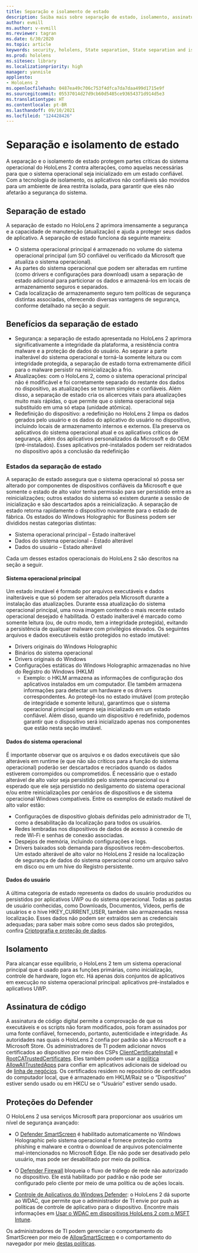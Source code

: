 ```yaml
---
title: Separação e isolamento de estado
description: Saiba mais sobre separação de estado, isolamento, assinatura de código e aplicativos do Defender no dispositivo de realidade misturada do HoloLens 2.
author: evmill
ms.author: v-evmill
ms.reviewer: tagran
ms.date: 6/30/2020
ms.topic: article
keywords: security, hololens, State separation, State separation and isolation, hololens 2, hololens2 security, security overview, security architecture, architecture, hololens 2 architecture
ms.prod: hololens
ms.sitesec: library
ms.localizationpriority: high
manager: yannisle
appliesto:
- HoloLens 2
ms.openlocfilehash: 0487ea49c706c753f4dfca7da7daa499d1715e9f
ms.sourcegitcommit: 05537014d27d9cb60d5485ce93654371d914d5e3
ms.translationtype: HT
ms.contentlocale: pt-BR
ms.lasthandoff: 09/10/2021
ms.locfileid: "124428426"
---
```

# <a name="state-separation-and-isolation"></a>Separação e isolamento de estado

A separação e o isolamento de estado protegem partes críticas do sistema operacional do HoloLens 2 contra alterações, como aquelas necessárias para que o sistema operacional seja inicializado em um estado confiável. Com a tecnologia de isolamento, os aplicativos não confiáveis são movidos para um ambiente de área restrita isolada, para garantir que eles não afetarão a segurança do sistema.

## <a name="state-separation"></a>Separação de estado

A separação de estado no HoloLens 2 aprimora imensamente a segurança e a capacidade de manutenção (atualização) e ajuda a proteger seus dados de aplicativo.  A separação de estado funciona da seguinte maneira:
  * O sistema operacional principal é armazenado no volume do sistema operacional principal (um SO confiável ou verificado da Microsoft que atualiza o sistema operacional).
  * As partes do sistema operacional que podem ser alteradas em runtime (como drivers e configurações para download) usam a separação de estado adicional para particionar os dados e armazená-los em locais de armazenamento seguros e separados.
  * Cada localização de armazenamento seguro tem políticas de segurança distintas associadas, oferecendo diversas vantagens de segurança, conforme detalhado na seção a seguir.

## <a name="state-separation-benefits"></a>Benefícios da separação de estado

  * Segurança: a separação de estado apresentada no HoloLens 2 aprimora significativamente a integridade da plataforma, a resistência contra malware e a proteção de dados do usuário. Ao separar a parte inalterável do sistema operacional e torná-la somente leitura ou com integridade protegida, a separação de estado torna extremamente difícil para o malware persistir na reinicialização a frio. 
  * Atualizações: com o HoloLens 2, como o sistema operacional principal não é modificável e foi corretamente separado do restante dos dados no dispositivo, as atualizações se tornam simples e confiáveis.  Além disso, a separação de estado cria os alicerces vitais para atualizações muito mais rápidas, o que permite que o sistema operacional seja substituído em uma só etapa (unidade atômica).
  * Redefinição do dispositivo: a redefinição no HoloLens 2 limpa os dados gerados pelo usuário e os dados do aplicativo do usuário no dispositivo, incluindo locais de armazenamento internos e externos. Ela preserva os aplicativos do sistema operacional atual e os aplicativos críticos de segurança, além dos aplicativos personalizados da Microsoft e do OEM (pré-instalados). Esses aplicativos pré-instalados podem ser reidratados no dispositivo após a conclusão da redefinição

### <a name="state-separation-states"></a>Estados da separação de estado

A separação de estado assegura que o sistema operacional só possa ser alterado por componentes de dispositivos confiáveis da Microsoft e que somente o estado de alto valor tenha permissão para ser persistido entre as reinicializações; outros estados do sistema só existem durante a sessão de inicialização e são descartados após a reinicialização. A separação de estado retorna rapidamente o dispositivo novamente para o estado de fábrica. Os estados do Windows Holographic for Business podem ser divididos nestas categorias distintas:
  * Sistema operacional principal – Estado inalterável
  * Dados do sistema operacional – Estado alterável 
  * Dados do usuário – Estado alterável

Cada um desses estados operacionais do HoloLens 2 são descritos na seção a seguir.

#### <a name="core-operating-system"></a>Sistema operacional principal

Um estado imutável é formado por arquivos executáveis e dados inalteráveis e que só podem ser alterados pela Microsoft durante a instalação das atualizações. Durante essa atualização do sistema operacional principal, uma nova imagem contendo o mais recente estado operacional desejado é habilitada.
O estado inalterável é marcado como somente leitura (ou, de outro modo, tem a integridade protegida), evitando a persistência de qualquer malware com privilégios elevados. Os seguintes arquivos e dados executáveis estão protegidos no estado imutável:
  * Drivers originais do Windows Holographic
  * Binários do sistema operacional
  * Drivers originais do Windows
  * Configurações estáticas do Windows Holographic armazenadas no hive do Registro do Windows (HKLM)
    * Exemplo: o HKLM armazena as informações de configuração dos aplicativos instalados em um computador. Ele também armazena informações para detectar um hardware e os drivers correspondentes.
Ao protegê-los no estado imutável (com proteção de integridade e somente leitura), garantimos que o sistema operacional principal sempre seja inicializado em um estado confiável. Além disso, quando um dispositivo é redefinido, podemos garantir que o dispositivo será inicializado apenas nos componentes que estão nesta seção imutável. 

#### <a name="operating-system-data"></a>Dados do sistema operacional 

É importante observar que os arquivos e os dados executáveis que são alteráveis em runtime (e que não são críticos para a função do sistema operacional) poderão ser descartados e recriados quando os dados estiverem corrompidos ou comprometidos. É necessário que o estado alterável de alto valor seja persistido pelo sistema operacional ou é esperado que ele seja persistido no desligamento do sistema operacional e/ou entre reinicializações por cenários de dispositivos e de sistema operacional Windows compatíveis. Entre os exemplos de estado mutável de alto valor estão:
  * Configurações de dispositivo globais definidas pelo administrador de TI, como a desabilitação da localização para todos os usuários.
  * Redes lembradas nos dispositivos de dados de acesso à conexão de rede Wi-Fi e senhas de conexão associadas.
  * Despejos de memória, incluindo configurações e logs.
  * Drivers baixados sob demanda para dispositivos recém-descobertos.
Um estado alterável de alto valor no HoloLens 2 reside na localização de segurança de dados do sistema operacional como um arquivo salvo em disco ou em um hive do Registro persistente.

#### <a name="user-data"></a>Dados do usuário

A última categoria de estado representa os dados do usuário produzidos ou persistidos por aplicativos UWP ou do sistema operacional. Todas as pastas de usuário conhecidas, como Downloads, Documentos, Vídeos, perfis de usuários e o hive HKEY_CURRENT_USER, também são armazenadas nessa localização. Esses dados não podem ser extraídos sem as credenciais adequadas; para saber mais sobre como seus dados são protegidos, confira [Criptografia e proteção de dados](security-encryption-data-protection.md).

##  <a name="isolation"></a>Isolamento

Para alcançar esse equilíbrio, o HoloLens 2 tem um sistema operacional principal que é usado para as funções primárias, como inicialização, controle de hardware, logon etc. Há apenas dois conjuntos de aplicativos em execução no sistema operacional principal: aplicativos pré-instalados e aplicativos UWP.

## <a name="code-signing"></a>Assinatura de código

A assinatura de código digital permite a comprovação de que os executáveis e os scripts não foram modificados, pois foram assinados por uma fonte confiável, fornecendo, portanto, autenticidade e integridade. As autoridades nas quais o HoloLens 2 confia por padrão são a Microsoft e a Microsoft Store. Os administradores de TI podem adicionar novos certificados ao dispositivo por meio dos CSPs [ClientCertificateInstall](/windows/client-management/mdm/clientcertificateinstall-csp) e [RootCATrustedCertificates](/windows/client-management/mdm/rootcacertificates-csp). Eles também podem usar a [política AllowAllTrustedApps](/windows/client-management/mdm/policy-csp-applicationmanagement#applicationmanagement-allowalltrustedapps) para confiar em aplicativos adicionais de sideload ou de [linha de negócios](/intune/apps/lob-apps-windows). Os certificados residem no repositório de certificados do computador local, que é armazenado em HKLM/Raiz se o “Dispositivo” estiver sendo usado ou em HKCU se o “Usuário” estiver sendo usado.

## <a name="defender-protections"></a>Proteções do Defender
O HoloLens 2 usa serviços Microsoft para proporcionar aos usuários um nível de segurança avançado:

* O [Defender SmartScreen](/windows/security/threat-protection/microsoft-defender-smartscreen/microsoft-defender-smartscreen-overview) é habilitado automaticamente no Windows Holographic pelo sistema operacional e fornece proteção contra phishing e malware e contra o download de arquivos potencialmente mal-intencionados no Microsoft Edge. Ele não pode ser desativado pelo usuário, mas pode ser desabilitado por meio da política.

* O [Defender Firewall](/windows/security/threat-protection/windows-firewall/windows-firewall-with-advanced-security) bloqueia o fluxo de tráfego de rede não autorizado no dispositivo. Ele está habilitado por padrão e não pode ser configurado pelo cliente por meio de uma política ou de ações locais. 

* [Controle de Aplicativos do Windows Defender](/windows/security/threat-protection/windows-defender-application-control/wdac-and-applocker-overview): o HoloLens 2 dá suporte ao WDAC, que permite que o administrador de TI envie por push as políticas de controle de aplicativo para o dispositivo. Encontre mais informações em [Usar o WDAC em dispositivos HoloLens 2 com o MSFT Intune](/mem/intune/configuration/custom-profile-hololens). 

Os administradores de TI podem gerenciar o comportamento do SmartScreen por meio de [AllowSmartScreen](/windows/client-management/mdm/policy-csp-browser#browser-allowsmartscreen) e o comportamento do navegador por meio [destas políticas](/windows/client-management/mdm/policy-csps-supported-by-hololens2). 

